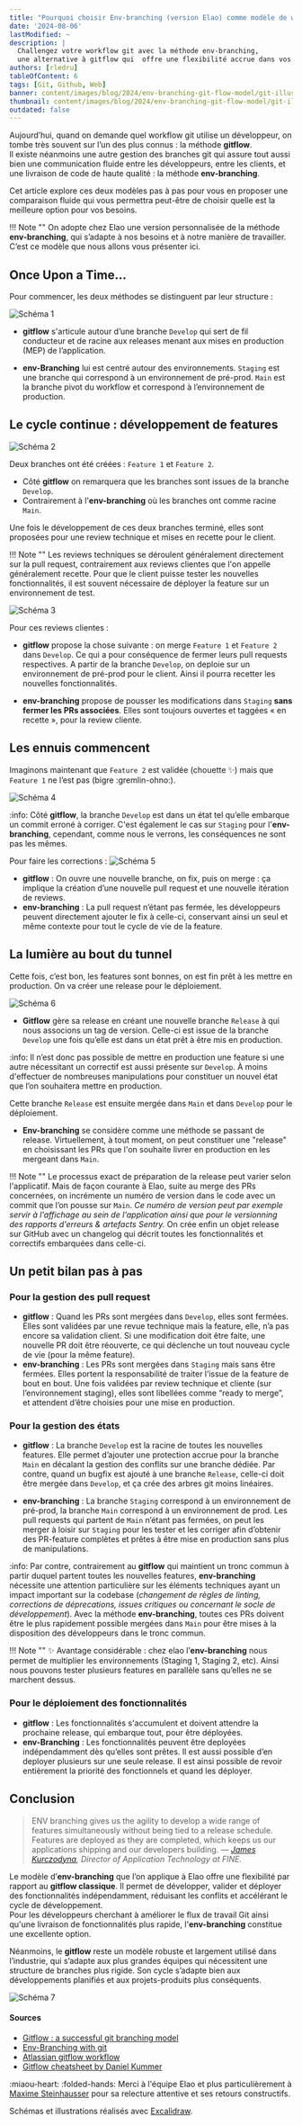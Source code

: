 ```yaml
---
title: "Pourquoi choisir Env-branching (version Elao) comme modèle de workflow git ?"
date: '2024-08-06'
lastModified: ~
description: |
  Challengez votre workflow git avec la méthode env-branching, 
  une alternative à gitflow qui  offre une flexibilité accrue dans vos déploiements.
authors: [rledru]
tableOfContent: 6
tags: [Git, Github, Web]
banner: content/images/blog/2024/env-branching-git-flow-model/git-illustration.png
thumbnail: content/images/blog/2024/env-branching-git-flow-model/git-illustration.png
outdated: false
---
```


Aujourd’hui, quand on demande quel workflow git utilise un développeur, on tombe très souvent sur l’un des plus connus : la méthode **gitflow**.  
ll existe néanmoins une autre gestion des branches git qui assure tout aussi bien une communication fluide entre les développeurs, entre les clients, et une livraison de code de haute qualité : la méthode **env-branching**.

Cet article explore ces deux modèles pas à pas pour vous en proposer une comparaison fluide qui vous permettra peut-être de choisir quelle est la meilleure option pour vos besoins.

!!! Note ""
    On adopte chez Elao une version personnalisée de la méthode **env-branching**, qui s’adapte à nos besoins et à notre manière de travailler. 
    C’est ce modèle que nous allons vous présenter ici.

## Once Upon a Time... 

Pour commencer, les deux méthodes se distinguent par leur structure : 

![Schéma 1](content/images/blog/2024/env-branching-git-flow-model/schema_1.svg)

- **gitflow** s'articule autour d’une branche `Develop` qui sert de fil conducteur et de racine aux releases menant aux mises en production (MEP) de l’application.

- **env-Branching** lui est centré autour des environnements. `Staging` est une branche qui correspond à un environnement de pré-prod. `Main` est la branche pivot du workflow et correspond à l’environnement de production.

## Le cycle continue : développement de features

![Schéma 2](content/images/blog/2024/env-branching-git-flow-model/schema_2.svg)

Deux branches ont été créées : `Feature 1` et `Feature 2`.
- Côté **gitflow** on remarquera que les branches sont issues de la branche `Develop`.
- Contrairement à l'**env-branching** où les branches ont comme racine `Main`.

Une fois le développement de ces deux branches terminé, elles sont proposées pour une review technique et mises en recette pour le client.

!!! Note ""
    Les reviews techniques se déroulent généralement directement sur la pull request, contrairement aux reviews clientes que l'on
    appelle généralement recette. Pour que le client puisse tester les nouvelles fonctionnalités, il est souvent nécessaire de déployer la feature sur un environnement de test.

![Schéma 3](content/images/blog/2024/env-branching-git-flow-model/schema_3.svg)

Pour ces reviews clientes :
- **gitflow** propose la chose suivante : on merge `Feature 1` et `Feature 2` dans `Develop`. Ce qui a pour conséquence de fermer leurs pull requests respectives.
  A partir de la branche `Develop`, on deploie sur un environnement de pré-prod pour le client. Ainsi il pourra recetter les nouvelles fonctionnalités.

- **env-branching** propose de pousser les modifications dans `Staging` **sans fermer les PRs associées**. Elles sont toujours ouvertes et taggées « en recette », pour la review cliente.

## Les ennuis commencent 

Imaginons maintenant que `Feature 2` est validée (chouette :sparkles:) mais que `Feature 1` ne l’est pas (bigre :gremlin-ohno:).

![Schéma 4](content/images/blog/2024/env-branching-git-flow-model/schema_4.svg)

:info: Côté **gitflow**, la branche `Develop` est dans un état tel qu’elle embarque un commit erroné à corriger. 
C'est également le cas sur `Staging` pour l'**env-branching**, cependant, comme nous le verrons, les conséquences ne sont pas les mêmes.

Pour faire les corrections :
![Schéma 5](content/images/blog/2024/env-branching-git-flow-model/schema_5.svg)

- **gitflow** : On ouvre une nouvelle branche, on fix, puis on merge : ça implique la création d’une nouvelle pull request et une nouvelle itération de reviews. 
- **env-branching** : La pull request n’étant pas fermée, les développeurs peuvent directement ajouter le fix à celle-ci, conservant ainsi un seul et même contexte pour tout le cycle de vie de la feature.


## La lumière au bout du tunnel
Cette fois, c’est bon, les features sont bonnes, on est fin prêt à les mettre en production. On va créer une release pour le déploiement.

![Schéma 6](content/images/blog/2024/env-branching-git-flow-model/schema_6.svg)


- **Gitflow** gère sa release en créant une nouvelle branche `Release` à qui nous associons un tag de version. 
Celle-ci est issue de la branche `Develop` une fois qu’elle est dans un état prêt à être mis en production. 

:info: Il n’est donc pas possible de mettre en production une feature si une autre nécessitant un correctif  est aussi présente sur `Develop`.
À moins d'effectuer de nombreuses manipulations pour constituer un nouvel état que l’on souhaitera mettre en production.

Cette branche `Release` est ensuite mergée dans `Main` et dans `Develop` pour le déploiement.

- **Env-branching** se considère comme une méthode se passant de release. 
Virtuellement, à tout moment, on peut constituer une "release" en choisissant les PRs que l'on souhaite livrer en production en les mergeant dans `Main`.

!!! Note ""
    Le processus exact de préparation de la release peut varier selon l'applicatif.
    Mais de façon courante à Elao, suite au merge des PRs concernées, on incrémente un numéro de version dans le code avec un commit que l’on pousse sur `Main`.
    _Ce numéro de version peut par exemple servir à l'affichage au sein de l'application ainsi que pour le versionning des rapports d'erreurs & artefacts Sentry._
    On crée enfin un objet release sur GitHub avec un changelog qui décrit toutes les fonctionnalités et correctifs embarquées dans celle-ci.

## Un petit bilan pas à pas

### Pour la gestion des pull request 

- **gitflow** :  Quand les PRs sont mergées dans `Develop`, elles sont fermées. Elles sont validées par une revue technique mais la feature, elle, n’a pas encore sa validation client. 
    Si une modification doit être faite, une nouvelle PR doit être réouverte, ce qui déclenche un tout nouveau cycle de vie (pour la même feature).
- **env-branching** : Les PRs sont mergées dans `Staging` mais sans être fermées. Elles portent la responsabilité de traiter l’issue de la feature de bout en bout. 
Une fois validées par review technique et cliente (sur l’environnement staging), elles sont libellées comme “ready to merge”, et attendent d’être choisies pour une mise en production.

### Pour la gestion des états 

- **gitflow** : La branche `Develop` est la racine de toutes les nouvelles features. Elle permet d’ajouter une protection accrue pour la branche `Main` en décalant la gestion des conflits sur une branche dédiée.
Par contre, quand un bugfix est ajouté à une branche `Release`, celle-ci doit être mergée dans `Develop`, et ça crée des arbres git moins linéaires. 

- **env-branching** : La branche `Staging` correspond à un environnement de pré-prod, la branche `Main` correspond à un environnement de prod. 
Les pull requests qui partent de `Main` n’étant pas fermées, on peut les merger à loisir sur `Staging` pour les tester et les corriger afin d’obtenir des PR-feature complètes et prêtes à être mise en production sans plus de manipulations. 

:info: Par contre, contrairement au **gitflow** qui maintient un tronc commun à partir duquel partent toutes les nouvelles features, **env-branching** nécessite une attention particulière sur les éléments techniques ayant un impact important sur la codebase (_changement de règles de linting, corrections de déprecations, issues critiques ou concernant le socle de développement_). 
Avec la méthode **env-branching**, toutes ces PRs doivent être le plus rapidement possible mergées dans `Main` pour être mises à la disposition des développeurs dans le tronc commun.

!!! Note ""
    :sparkles: Avantage considérable : chez elao l’**env-branching** nous permet de multiplier les environnements (Staging 1, Staging 2, etc).
    Ainsi nous pouvons tester plusieurs features en parallèle sans qu’elles ne se marchent dessus.

### Pour le déploiement des fonctionnalités

- **gitflow** : Les fonctionnalités s'accumulent et doivent attendre la prochaine release, qui embarque tout, pour être déployées.
- **env-Branching** : Les fonctionnalités peuvent être deployées indépendamment dès qu’elles sont prêtes. Il est aussi possible d’en deployer plusieurs sur une seule release. Il est ainsi possible de revoir entièrement la priorité des fonctionnels et quand les déployer.


## Conclusion

> ENV branching gives us the agility to develop a wide range of features simultaneously without being tied to a release schedule. Features are deployed as they are completed, which keeps us our applications shipping and our developers building.
> <cite>— [James Kurczodyna](https://www.wearefine.com/news/insights/env-branching-with-git/), Director of Application Technology at FINE.

Le modèle d’**env-branching** que l’on applique à Elao offre une flexibilité par rapport au **gitflow classique**. Il permet de développer, valider et déployer des fonctionnalités indépendamment, réduisant les conflits et accélérant le cycle de développement.  
Pour les développeurs cherchant à améliorer le flux de travail Git ainsi qu'une livraison de fonctionnalités plus rapide, l'**env-branching** constitue une excellente option.

Néanmoins, le **gitflow** reste un modèle robuste et largement utilisé dans l’industrie, qui s’adapte aux plus grandes équipes qui nécessitent une structure de branches plus rigide. Son cycle s’adapte bien aux développements planifiés et aux projets-produits plus conséquents. 

![Schéma 7](content/images/blog/2024/env-branching-git-flow-model/schema_7.svg)

#### Sources

- [Gitflow : a successful git branching model](https://nvie.com/posts/a-successful-git-branching-model/)
- [Env-Branching with git](https://www.wearefine.com/news/insights/env-branching-with-git/)
- [Atlassian gitflow workflow](https://www.atlassian.com/git/tutorials/comparing-workflows/gitflow-workflow)
- [Gitflow cheatsheet by Daniel Kummer](https://danielkummer.github.io/git-flow-cheatsheet/)

:miaou-heart: :folded-hands: Merci à l'équipe Elao et plus particulièrement à [Maxime Steinhausser](../../member/msteinhausser.yaml) pour sa relecture attentive et ses retours constructifs.

Schémas et illustrations réalisés avec [Excalidraw](https://excalidraw.com/).
